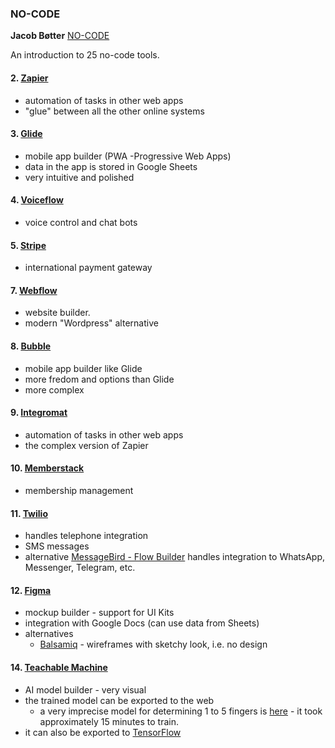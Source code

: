 ### NO-CODE

**Jacob Bøtter** [NO-CODE](https://nocodehandbook.com/)

An introduction to 25 no-code tools.

#### 2. [Zapier](https://zapier.com/)

* automation of tasks in other web apps
* "glue" between all the other online systems

#### 3. [Glide](https://www.glideapps.com/)

* mobile app builder (PWA  -Progressive Web Apps)
* data in the app is stored in Google Sheets
* very intuitive and polished

#### 4. [Voiceflow](https://www.voiceflow.com/)

* voice control and chat bots

#### 5. [Stripe](https://stripe.com)

* international payment gateway

#### 7. [Webflow](https://webflow.com/)

* website builder.
* modern "Wordpress" alternative

#### 8. [Bubble](https://bubble.io/)

* mobile app builder like Glide
* more fredom and options than Glide
* more complex

#### 9. [Integromat](https://www.integromat.com/)

* automation of tasks in other web apps
* the complex version of Zapier

#### 10. [Memberstack](https://www.memberstack.com/)

* membership management

#### 11. [Twilio](https://www.twilio.com/)

* handles telephone integration
* SMS messages
* alternative [MessageBird - Flow Builder](https://www.messagebird.com/en/flow-builder/) handles integration to WhatsApp, Messenger, Telegram, etc.

#### 12. [Figma](https://www.figma.com/)

* mockup builder - support for UI Kits
* integration with Google Docs (can use data from Sheets)
* alternatives
  * [Balsamiq](https://balsamiq.com/wireframes/) - wireframes with sketchy look, i.e. no design

#### 14. [Teachable Machine](https://teachablemachine.withgoogle.com/)

* AI model builder - very visual
* the trained model can be exported to the web
  * a very imprecise model for determining 1 to 5 fingers is [here](https://teachablemachine.withgoogle.com/models/fGcrCiVNq/) - it took approximately 15 minutes to train.
* it can also be exported to [TensorFlow](https://www.tensorflow.org/)
